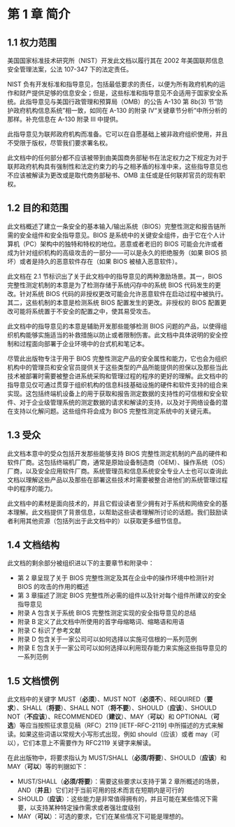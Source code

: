 # 第 1 章 简介

## 1.1 权力范围

美国国家标准技术研究所（NIST）开发此文档以履行其在 2002 年美国联邦信息安全管理法案，公法 107-347 下的法定责任。

NIST 负有开发标准和指导意见，包括最低要求的责任，以便为所有政府机构的运作和财产提供足够的信息安全；但是，这些标准和指导意见不会适用于国家安全系统。此指导意见与美国行政管理和预算局（OMB）的公告 A-130 第 8b\(3\) 节“防护政府机构信息系统”相一致，如同在 A-130 的附录 IV“关键章节分析”中所分析的那样。补充信息在 A-130 附录 III 中提供。

此指导意见为联邦政府机构而准备。它可以在自愿基础上被非政府组织使用，并且不受限于版权，尽管我们要求署名权。

此文档中的任何部分都不应该被带到由美国商务部秘书在法定权力之下规定为对于联邦政府机构具有强制性和法定约束力的与之相矛盾的标准中来，这些指导意见也不应该被解读为更改或是取代商务部秘书、OMB 主任或是任何联邦官员的现有职权。

## 1.2 目的和范围

此文档概述了建立一条安全的基本输入/输出系统（BIOS）完整性测定和报告链所需的安全组件和安全指导意见。BIOS 是系统中的关键安全组件，由于它在个人计算机（PC）架构中的独特和特权的地位。恶意或者老旧的 BIOS 可能会允许或者成为针对组织机构的高级攻击的一部分——可以是永久的拒绝服务（如果 BIOS 损坏）或者是持久的恶意软件存在（如果 BIOS 被植入恶意软件）。

此文档在 2.1 节标识出了关于此文档中的指导意见的两种激励场景。其一，BIOS 完整性测定机制的本意是为了检测存储于系统闪存中的系统 BIOS 代码发生的更改。针对系统 BIOS 代码的非授权更改可能会允许恶意软件在启动过程中被执行。其二，这些机制的本意是检测系统 BIOS 配置发生的更改。非授权的 BIOS 配置更改可能将系统置于不安全的配置之中，使其易受攻击。

此文档中的指导意见的本意是辅助开发那些能够检测 BIOS 问题的产品，以使得组织机构能够实施适当的补救措施以防止或者限制伤害。此文档中具体说明的安全控制和过程面向部署于企业环境中的台式机和笔记本。

尽管此出版物专注于用于 BIOS 完整性测定产品的安全属性和能力，它也会为组织机构中的管理员和安全官员提供关于这些类型的产品所能提供的担保以及那些当此技术被部署时需要被整合进系统采购和管理过程的程序的更好的理解。此文档中的指导意见仅可通过贯穿于组织机构的信息科技基础设施的硬件和软件支持的组合来实现。这包括终端机设备上的用于获取和报告测定数据的支持性的可信根和安全软件、对于企业级管理系统的测定数据的请求和解读的支持，以及对于网络设备的潜在支持以化解问题。这些组件将会成为 BIOS 完整性测定系统中的关键元素。

## 1.3 受众

此文档本意中的受众包括开发那些能够支持 BIOS 完整性测定机制的产品的硬件和软件厂商。这包括终端机厂商，通常是原始设备制造商（OEM）、操作系统（OS）厂商，以及安全应用软件厂商。系统管理员和信息系统安全专业人士也可以查询此文档以理解这些产品以及那些在部署这些技术时需要被整合进他们的系统管理过程中的程序的能力。

此文档中的素材是面向技术的，并且它假设读者至少拥有对于系统和网络安全的基本理解。此文档提供了背景信息，以帮助这些读者理解所讨论的话题。我们鼓励读者利用其他资源（包括列出于此文档中的）以获取更多细节信息。

## 1.4 文档结构

此文档的剩余部分被组织进以下的主要章节和附录中：

* 第 2 章呈现了关于 BIOS 完整性测定及其在企业中的操作环境中检测针对 BIOS 的攻击的作用的概述
* 第 3 章描述了测定 BIOS 完整性所必需的组件以及针对每个组件所建议的安全指导意见
* 附录 A 包含关于系统 BIOS 完整性测定实现的安全指导意见的总结
* 附录 B 定义了此文档中所使用的首字母缩略词、缩略语和用语
* 附录 C 标识了参考文献
* 附录 D 包含关于一家公司可以如何选择以实施可信根的一系列范例
* 附录 E 包含关于一家公司可以如何选择以利用现存能力来实施这些指导意见的一系列范例

## 1.5 文档惯例

此文档中的关键字 MUST（**必须**）、MUST NOT（**必须不**）、REQUIRED（**要求**）、SHALL（**将要**）、SHALL NOT（**将不要**）、SHOULD（**应该**）、SHOULD NOT（**不应该**）、RECOMMENDED（**建议**）、MAY（**可以**）和 OPTIONAL（**可选**）等应当按照征求意见稿（RFC）2119 \[IETF-RFC-2119\] 中所描述的方式来解读。如果这些词语以常规大小写形式出现，例如 should（应该）或者 may（可以），它们本意上不需要作为 RFC2119 关键字来解读。

在此出版物中，将要求指认为 MUST/SHALL（**必须/将要**）、SHOULD（**应该**）和 MAY（**可以**）等的判据如下：

* MUST/SHALL（**必须/将要**）：需要这些要求以支持于第 2 章所概述的场景，AND（**并且**）它们对于当前可用的技术而言在短期内是可行的
* SHOULD（**应该**）：这些能力是非常值得拥有的，并且可能在某些情况下需要，以支持某种特定操作需求或者强壮度级别
* MAY（**可以**）：可选的要求，它们在某些情况下可能是理想的。

